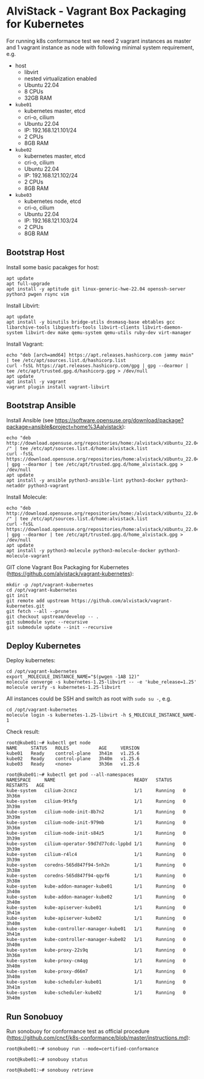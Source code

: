 # AlviStack - Vagrant Box Packaging for Kubernetes

For running k8s conformance test we need 2 vagrant instances as master
and 1 vagrant instance as node with following minimal system
requirement, e.g.

-   host
    -   libvirt
    -   nested virtualization enabled
    -   Ubuntu 22.04
    -   8 CPUs
    -   32GB RAM
-   `kube01`
    -   kubernetes master, etcd
    -   cri-o, cilium
    -   Ubuntu 22.04
    -   IP: 192.168.121.101/24
    -   2 CPUs
    -   8GB RAM
-   `kube02`
    -   kubernetes master, etcd
    -   cri-o, cilium
    -   Ubuntu 22.04
    -   IP: 192.168.121.102/24
    -   2 CPUs
    -   8GB RAM
-   `kube03`
    -   kubernetes node, etcd
    -   cri-o, cilium
    -   Ubuntu 22.04
    -   IP: 192.168.121.103/24
    -   2 CPUs
    -   8GB RAM

## Bootstrap Host

Install some basic pacakges for host:

    apt update
    apt full-upgrade
    apt install -y aptitude git linux-generic-hwe-22.04 openssh-server python3 pwgen rsync vim

Install Libvirt:

    apt update
    apt install -y binutils bridge-utils dnsmasq-base ebtables gcc libarchive-tools libguestfs-tools libvirt-clients libvirt-daemon-system libvirt-dev make qemu-system qemu-utils ruby-dev virt-manager

Install Vagrant:

    echo "deb [arch=amd64] https://apt.releases.hashicorp.com jammy main" | tee /etc/apt/sources.list.d/hashicorp.list
    curl -fsSL https://apt.releases.hashicorp.com/gpg | gpg --dearmor | tee /etc/apt/trusted.gpg.d/hashicorp.gpg > /dev/null
    apt update
    apt install -y vagrant
    vagrant plugin install vagrant-libvirt

## Bootstrap Ansible

Install Ansible (see
<https://software.opensuse.org/download/package?package=ansible&project=home%3Aalvistack>):

    echo "deb http://download.opensuse.org/repositories/home:/alvistack/xUbuntu_22.04/ /" | tee /etc/apt/sources.list.d/home:alvistack.list
    curl -fsSL https://download.opensuse.org/repositories/home:alvistack/xUbuntu_22.04/Release.key | gpg --dearmor | tee /etc/apt/trusted.gpg.d/home_alvistack.gpg > /dev/null
    apt update
    apt install -y ansible python3-ansible-lint python3-docker python3-netaddr python3-vagrant

Install Molecule:

    echo "deb http://download.opensuse.org/repositories/home:/alvistack/xUbuntu_22.04/ /" | tee /etc/apt/sources.list.d/home:alvistack.list
    curl -fsSL https://download.opensuse.org/repositories/home:alvistack/xUbuntu_22.04/Release.key | gpg --dearmor | tee /etc/apt/trusted.gpg.d/home_alvistack.gpg > /dev/null
    apt update
    apt install -y python3-molecule python3-molecule-docker python3-molecule-vagrant

GIT clone Vagrant Box Packaging for Kubernetes
(<https://github.com/alvistack/vagrant-kubernetes>):

    mkdir -p /opt/vagrant-kubernetes
    cd /opt/vagrant-kubernetes
    git init
    git remote add upstream https://github.com/alvistack/vagrant-kubernetes.git
    git fetch --all --prune
    git checkout upstream/develop -- .
    git submodule sync --recursive
    git submodule update --init --recursive

## Deploy Kubernetes

Deploy kubernetes:

    cd /opt/vagrant-kubernetes
    export _MOLECULE_INSTANCE_NAME="$(pwgen -1AB 12)"
    molecule converge -s kubernetes-1.25-libvirt -- -e 'kube_release=1.25'
    molecule verify -s kubernetes-1.25-libvirt

All instances could be SSH and switch as root with `sudo su -`, e.g.

    cd /opt/vagrant-kubernetes
    molecule login -s kubernetes-1.25-libvirt -h $_MOLECULE_INSTANCE_NAME-1

Check result:

    root@kube01:~# kubectl get node
    NAME     STATUS   ROLES           AGE     VERSION
    kube01   Ready    control-plane   3h41m   v1.25.6
    kube02   Ready    control-plane   3h40m   v1.25.6
    kube03   Ready    <none>          3h36m   v1.25.6

    root@kube01:~# kubectl get pod --all-namespaces
    NAMESPACE     NAME                             READY   STATUS    RESTARTS   AGE
    kube-system   cilium-2cncz                     1/1     Running   0          3h36m
    kube-system   cilium-9tkfg                     1/1     Running   0          3h39m
    kube-system   cilium-node-init-8b7n2           1/1     Running   0          3h39m
    kube-system   cilium-node-init-979mb           1/1     Running   0          3h36m
    kube-system   cilium-node-init-s84z5           1/1     Running   0          3h39m
    kube-system   cilium-operator-59d7d77cdc-lppbd 1/1     Running   0          3h39m
    kube-system   cilium-r4lc4                     1/1     Running   0          3h39m
    kube-system   coredns-565d847f94-5nh2n         1/1     Running   0          3h38m
    kube-system   coredns-565d847f94-qqvf6         1/1     Running   0          3h38m
    kube-system   kube-addon-manager-kube01        1/1     Running   0          3h40m
    kube-system   kube-addon-manager-kube02        1/1     Running   0          3h40m
    kube-system   kube-apiserver-kube01            1/1     Running   0          3h41m
    kube-system   kube-apiserver-kube02            1/1     Running   0          3h40m
    kube-system   kube-controller-manager-kube01   1/1     Running   0          3h41m
    kube-system   kube-controller-manager-kube02   1/1     Running   0          3h40m
    kube-system   kube-proxy-22s9q                 1/1     Running   0          3h36m
    kube-system   kube-proxy-cm4qg                 1/1     Running   0          3h40m
    kube-system   kube-proxy-d66m7                 1/1     Running   0          3h40m
    kube-system   kube-scheduler-kube01            1/1     Running   0          3h41m
    kube-system   kube-scheduler-kube02            1/1     Running   0          3h40m

## Run Sonobuoy

Run sonobuoy for conformance test as official procedure
(<https://github.com/cncf/k8s-conformance/blob/master/instructions.md>):

    root@kube01:~# sonobuoy run --mode=certified-conformance

    root@kube01:~# sonobuoy status

    root@kube01:~# sonobuoy retrieve
